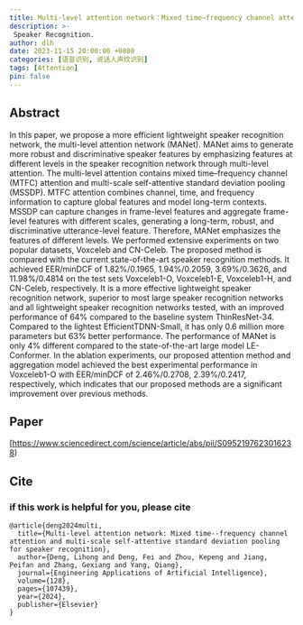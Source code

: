 ```yaml
---
title: Multi-level attention network：Mixed time–frequency channel attention and multi-scale self-attentive standard deviation pooling for speaker recognition
description: >-
 Speaker Recognition.
author: dlh
date: 2023-11-15 20:00:00 +0800
categories: [语音识别, 说话人声纹识别]
tags: [Attention]
pin: false
---
```


## Abstract

In this paper, we propose a more efficient lightweight speaker recognition network, the multi-level attention network (MANet). MANet aims to generate more robust and discriminative speaker features by emphasizing features at different levels in the speaker recognition network through multi-level attention. The multi-level attention contains mixed time–frequency channel (MTFC) attention and multi-scale self-attentive standard deviation pooling (MSSDP). MTFC attention combines channel, time, and frequency information to capture global features and model long-term contexts. MSSDP can capture changes in frame-level features and aggregate frame-level features with different scales, generating a long-term, robust, and discriminative utterance-level feature. Therefore, MANet emphasizes the features of different levels. We performed extensive experiments on two popular datasets, Voxceleb and CN-Celeb. The proposed method is compared with the current state-of-the-art speaker recognition methods. It achieved EER/minDCF of 1.82%/0.1965, 1.94%/0.2059, 3.69%/0.3626, and 11.98%/0.4814 on the test sets Voxceleb1-O, Voxceleb1-E, Voxceleb1-H, and CN-Celeb, respectively. It is a more effective lightweight speaker recognition network, superior to most large speaker recognition networks and all lightweight speaker recognition networks tested, with an improved performance of 64% compared to the baseline system ThinResNet-34. Compared to the lightest EfficientTDNN-Small, it has only 0.6 million more parameters but 63% better performance. The performance of MANet is only 4% different compared to the state-of-the-art large model LE-Conformer. In the ablation experiments, our proposed attention method and aggregation model achieved the best experimental performance in Voxceleb1-O with EER/minDCF of 2.46%/0.2708, 2.39%/0.2417, respectively, which indicates that our proposed methods are a significant improvement over previous methods.

## Paper
[https://www.sciencedirect.com/science/article/abs/pii/S0952197623016238)

## Cite

### if this work is helpful for you, please cite
```
@article{deng2024multi,
  title={Multi-level attention network: Mixed time--frequency channel attention and multi-scale self-attentive standard deviation pooling for speaker recognition},
  author={Deng, Lihong and Deng, Fei and Zhou, Kepeng and Jiang, Peifan and Zhang, Gexiang and Yang, Qiang},
  journal={Engineering Applications of Artificial Intelligence},
  volume={128},
  pages={107439},
  year={2024},
  publisher={Elsevier}
}

```